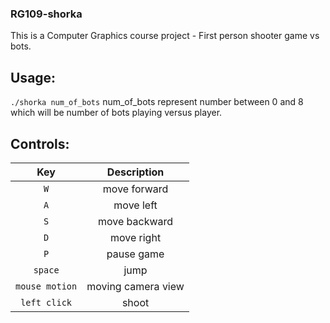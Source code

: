 ### RG109-shorka
This is a Computer Graphics course project - First person shooter game vs bots.

## Usage:
`./shorka num_of_bots` 
num_of_bots represent number between 0 and 8 which will be number of bots playing versus player.

## Controls:
| Key | Description|
| :-------------: | :-----------------: |
| `W` | move forward |
| `A` | move left |
| `S` | move backward |
| `D` | move right |
| `P` | pause game |
| `space` | jump |
| `mouse motion` | moving camera view |
| `left click` | shoot |

